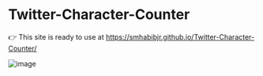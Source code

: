 # Twitter-Character-Counter
:point_right: This site is ready to use at https://smhabibjr.github.io/Twitter-Character-Counter/


![image](https://user-images.githubusercontent.com/77357735/178675616-0daf89eb-2dc0-4f3d-b246-3623c2aef3be.png)

